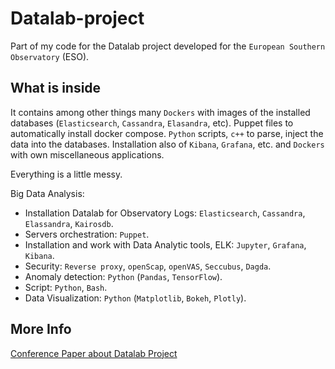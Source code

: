 # Datalab-project

Part of my code for the Datalab project developed for the `European Southern Observatory` (ESO).

## What is inside

It contains among other things many `Dockers` with images of the installed databases (`Elasticsearch`, `Cassandra`, `Elasandra`, etc). Puppet files to automatically install docker compose. `Python` scripts, `c++` to parse, inject the data into the databases. Installation also of `Kibana`, `Grafana`, etc. and 
`Dockers` with own miscellaneous applications.

Everything is a little messy.

Big Data Analysis:
* Installation Datalab for Observatory Logs: `Elasticsearch`, `Cassandra`, `Elassandra`, `Kairosdb`.
* Servers orchestration: `Puppet`.
* Installation and work with Data Analytic tools, ELK: `Jupyter`, `Grafana`, `Kibana`.
* Security: `Reverse proxy`, `openScap`, `openVAS`, `Seccubus`, `Dagda`.
* Anomaly detection: `Python` (`Pandas`, `TensorFlow`).
* Script: `Python`, `Bash`.
* Data Visualization: `Python` (`Matplotlib`, `Bokeh`, `Plotly`).

## More Info

[Conference Paper about Datalab Project](https://www.spiedigitallibrary.org/conference-proceedings-of-spie/10704/107042J/Framework-to-use-modern-big-data-software-tools-to-improve/10.1117/12.2312096.short?SSO=1)
